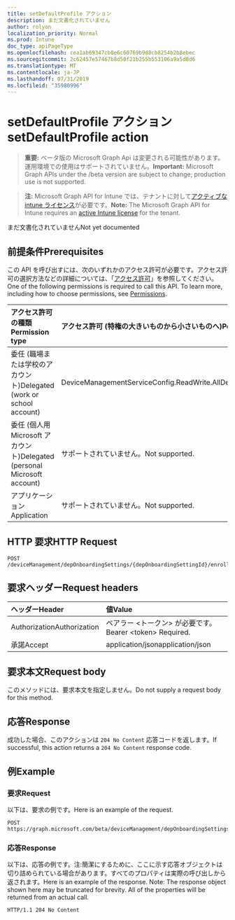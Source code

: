```yaml
---
title: setDefaultProfile アクション
description: まだ文書化されていません
author: rolyon
localization_priority: Normal
ms.prod: Intune
doc_type: apiPageType
ms.openlocfilehash: cea1ab69347cb0e6c60769b9d8cb8254b2b8ebec
ms.sourcegitcommit: 2c62457e57467b8d50f21b255b553106a9a5d8d6
ms.translationtype: MT
ms.contentlocale: ja-JP
ms.lasthandoff: 07/31/2019
ms.locfileid: "35980996"
---
```

# <a name="setdefaultprofile-action"></a><span data-ttu-id="ebe94-103">setDefaultProfile アクション</span><span class="sxs-lookup"><span data-stu-id="ebe94-103">setDefaultProfile action</span></span>

> <span data-ttu-id="ebe94-104">**重要:** ベータ版の Microsoft Graph Api は変更される可能性があります。運用環境での使用はサポートされていません。</span><span class="sxs-lookup"><span data-stu-id="ebe94-104">**Important:** Microsoft Graph APIs under the /beta version are subject to change; production use is not supported.</span></span>

> <span data-ttu-id="ebe94-105">**注:** Microsoft Graph API for Intune では、テナントに対して[アクティブな intune ライセンス](https://go.microsoft.com/fwlink/?linkid=839381)が必要です。</span><span class="sxs-lookup"><span data-stu-id="ebe94-105">**Note:** The Microsoft Graph API for Intune requires an [active Intune license](https://go.microsoft.com/fwlink/?linkid=839381) for the tenant.</span></span>

<span data-ttu-id="ebe94-106">まだ文書化されていません</span><span class="sxs-lookup"><span data-stu-id="ebe94-106">Not yet documented</span></span>

## <a name="prerequisites"></a><span data-ttu-id="ebe94-107">前提条件</span><span class="sxs-lookup"><span data-stu-id="ebe94-107">Prerequisites</span></span>
<span data-ttu-id="ebe94-p101">この API を呼び出すには、次のいずれかのアクセス許可が必要です。アクセス許可の選択方法などの詳細については、「[アクセス許可](/graph/permissions-reference)」を参照してください。</span><span class="sxs-lookup"><span data-stu-id="ebe94-p101">One of the following permissions is required to call this API. To learn more, including how to choose permissions, see [Permissions](/graph/permissions-reference).</span></span>

|<span data-ttu-id="ebe94-110">アクセス許可の種類</span><span class="sxs-lookup"><span data-stu-id="ebe94-110">Permission type</span></span>|<span data-ttu-id="ebe94-111">アクセス許可 (特権の大きいものから小さいものへ)</span><span class="sxs-lookup"><span data-stu-id="ebe94-111">Permissions (from most to least privileged)</span></span>|
|:---|:---|
|<span data-ttu-id="ebe94-112">委任 (職場または学校のアカウント)</span><span class="sxs-lookup"><span data-stu-id="ebe94-112">Delegated (work or school account)</span></span>|<span data-ttu-id="ebe94-113">DeviceManagementServiceConfig.ReadWrite.All</span><span class="sxs-lookup"><span data-stu-id="ebe94-113">DeviceManagementServiceConfig.ReadWrite.All</span></span>|
|<span data-ttu-id="ebe94-114">委任 (個人用 Microsoft アカウント)</span><span class="sxs-lookup"><span data-stu-id="ebe94-114">Delegated (personal Microsoft account)</span></span>|<span data-ttu-id="ebe94-115">サポートされていません。</span><span class="sxs-lookup"><span data-stu-id="ebe94-115">Not supported.</span></span>|
|<span data-ttu-id="ebe94-116">アプリケーション</span><span class="sxs-lookup"><span data-stu-id="ebe94-116">Application</span></span>|<span data-ttu-id="ebe94-117">サポートされていません。</span><span class="sxs-lookup"><span data-stu-id="ebe94-117">Not supported.</span></span>|

## <a name="http-request"></a><span data-ttu-id="ebe94-118">HTTP 要求</span><span class="sxs-lookup"><span data-stu-id="ebe94-118">HTTP Request</span></span>
<!-- {
  "blockType": "ignored"
}
-->
``` http
POST /deviceManagement/depOnboardingSettings/{depOnboardingSettingId}/enrollmentProfiles/{enrollmentProfileId}/setDefaultProfile
```

## <a name="request-headers"></a><span data-ttu-id="ebe94-119">要求ヘッダー</span><span class="sxs-lookup"><span data-stu-id="ebe94-119">Request headers</span></span>
|<span data-ttu-id="ebe94-120">ヘッダー</span><span class="sxs-lookup"><span data-stu-id="ebe94-120">Header</span></span>|<span data-ttu-id="ebe94-121">値</span><span class="sxs-lookup"><span data-stu-id="ebe94-121">Value</span></span>|
|:---|:---|
|<span data-ttu-id="ebe94-122">Authorization</span><span class="sxs-lookup"><span data-stu-id="ebe94-122">Authorization</span></span>|<span data-ttu-id="ebe94-123">ベアラー &lt;トークン&gt; が必要です。</span><span class="sxs-lookup"><span data-stu-id="ebe94-123">Bearer &lt;token&gt; Required.</span></span>|
|<span data-ttu-id="ebe94-124">承諾</span><span class="sxs-lookup"><span data-stu-id="ebe94-124">Accept</span></span>|<span data-ttu-id="ebe94-125">application/json</span><span class="sxs-lookup"><span data-stu-id="ebe94-125">application/json</span></span>|

## <a name="request-body"></a><span data-ttu-id="ebe94-126">要求本文</span><span class="sxs-lookup"><span data-stu-id="ebe94-126">Request body</span></span>
<span data-ttu-id="ebe94-127">このメソッドには、要求本文を指定しません。</span><span class="sxs-lookup"><span data-stu-id="ebe94-127">Do not supply a request body for this method.</span></span>

## <a name="response"></a><span data-ttu-id="ebe94-128">応答</span><span class="sxs-lookup"><span data-stu-id="ebe94-128">Response</span></span>
<span data-ttu-id="ebe94-129">成功した場合、このアクションは `204 No Content` 応答コードを返します。</span><span class="sxs-lookup"><span data-stu-id="ebe94-129">If successful, this action returns a `204 No Content` response code.</span></span>

## <a name="example"></a><span data-ttu-id="ebe94-130">例</span><span class="sxs-lookup"><span data-stu-id="ebe94-130">Example</span></span>

### <a name="request"></a><span data-ttu-id="ebe94-131">要求</span><span class="sxs-lookup"><span data-stu-id="ebe94-131">Request</span></span>
<span data-ttu-id="ebe94-132">以下は、要求の例です。</span><span class="sxs-lookup"><span data-stu-id="ebe94-132">Here is an example of the request.</span></span>
``` http
POST https://graph.microsoft.com/beta/deviceManagement/depOnboardingSettings/{depOnboardingSettingId}/enrollmentProfiles/{enrollmentProfileId}/setDefaultProfile
```

### <a name="response"></a><span data-ttu-id="ebe94-133">応答</span><span class="sxs-lookup"><span data-stu-id="ebe94-133">Response</span></span>
<span data-ttu-id="ebe94-p102">以下は、応答の例です。注:簡潔にするために、ここに示す応答オブジェクトは切り詰められている場合があります。すべてのプロパティは実際の呼び出しから返されます。</span><span class="sxs-lookup"><span data-stu-id="ebe94-p102">Here is an example of the response. Note: The response object shown here may be truncated for brevity. All of the properties will be returned from an actual call.</span></span>
``` http
HTTP/1.1 204 No Content
```





